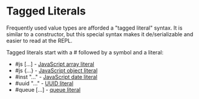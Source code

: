 # Tagged Literals
Frequently used value types are afforded a "tagged literal" syntax. It is similar to a constructor, but this special syntax makes it de/serializable and easier to read at the REPL.

Tagged literals start with a # followed by a symbol and a literal:

* #js [...] - [JavaScript array literal](https://github.com/cljs/api/blob/master/docfiles/syntax/js-literal.md)
* #js {...} - [JavaScript object literal](https://github.com/cljs/api/blob/master/docfiles/syntax/js-literal.md)
* #inst "..." - [JavaScript date literal](https://github.com/cljs/api/blob/master/docfiles/syntax/inst-literal.md)
* #uuid "..." - [UUID literal](uuid.md)
* #queue [...] - [queue literal](https://github.com/cljs/api/blob/master/docfiles/syntax/queue-literal.md)
